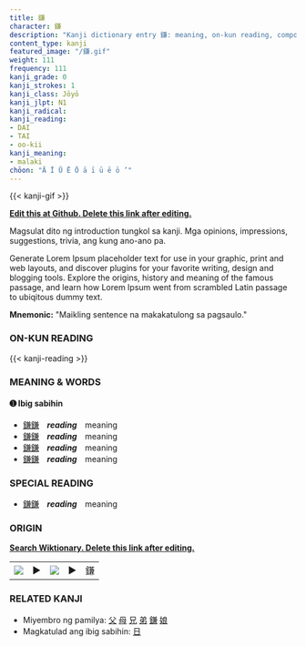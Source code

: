 ```yaml
---
title: 鎌
character: 鎌
description: "Kanji dictionary entry 鎌: meaning, on-kun reading, compounds, origin, related kanji"
content_type: kanji
featured_image: "/鎌.gif"
weight: 111
frequency: 111
kanji_grade: 0
kanji_strokes: 1
kanji_class: Jōyō
kanji_jlpt: N1
kanji_radical: 
kanji_reading: 
- DAI
- TAI
- oo-kii
kanji_meaning:
- malaki
chōon: "Ā Ī Ū Ē Ō ā ī ū ē ō ’"
---
```

[//]: # (Don't edit the line below. Kanji animated GIF code is automatically generated.)
{{< kanji-gif >}}

[//]: # (Edit below this line.)

**[Edit this at Github. Delete this link after editing.](https://github.com/tim0g/tim/tree/main/content/kanji/鎌/index.md)**

Magsulat dito ng introduction tungkol sa kanji. Mga opinions, impressions, suggestions, trivia, ang kung ano-ano pa.

Generate Lorem Ipsum placeholder text for use in your graphic, print and web layouts, and discover plugins for your favorite writing, design and blogging tools. Explore the origins, history and meaning of the famous passage, and learn how Lorem Ipsum went from scrambled Latin passage to ubiqitous dummy text.
 
**Mnemonic:** "Maikling sentence na makakatulong sa pagsaulo."

### ON-KUN READING

[//]: # (Don't edit the line below. ON-KUN READING code is automatically generated.)
{{< kanji-reading >}}

### MEANING & WORDS

#### ➊ **Ibig sabihin**
  - [鎌](../鎌)[鎌](../鎌)　***reading***　meaning
  - [鎌](../鎌)[鎌](../鎌)　***reading***　meaning
  - [鎌](../鎌)[鎌](../鎌)　***reading***　meaning
  - [鎌](../鎌)[鎌](../鎌)　***reading***　meaning

### SPECIAL READING
  - [鎌](../鎌)[鎌](../鎌)　***reading***　meaning

### ORIGIN

**[Search Wiktionary. Delete this link after editing.](https://wiktionary.org/wiki/鎌)**
<table class="kanji-table"><tr><td>
<img src="60px-鎌-bronze.svg.png">
</td><td>▶</td><td>
<img src="60px-鎌-oracle.svg.png">
</td><td>▶</td>
<td class="kanji-origin">鎌</td>
</tr></table>

### RELATED KANJI
- Miyembro ng pamilya: [父](../父) [母](../母) [兄](../兄) [弟](../弟) [鎌](../鎌) [娘](../娘)
- Magkatulad ang ibig sabihin: [日](../日)
